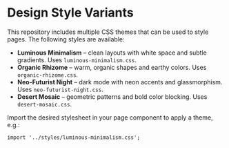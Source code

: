 # Design Style Variants

This repository includes multiple CSS themes that can be used to style pages.
The following styles are available:

- **Luminous Minimalism** – clean layouts with white space and subtle gradients. Uses `luminous-minimalism.css`.
- **Organic Rhizome** – warm, organic shapes and earthy colors. Uses `organic-rhizome.css`.
- **Neo-Futurist Night** – dark mode with neon accents and glassmorphism. Uses `neo-futurist-night.css`.
- **Desert Mosaic** – geometric patterns and bold color blocking. Uses `desert-mosaic.css`.

Import the desired stylesheet in your page component to apply a theme, e.g.:

```tsx
import '../styles/luminous-minimalism.css';
```

